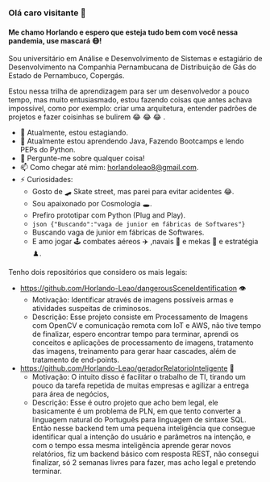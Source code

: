 ### Olá caro visitante 👋

#### Me chamo Horlando e espero que esteja tudo bem com você nessa pandemia, use mascará 😷!

Sou universitário em Análise e Desenvolvimento de Sistemas e estagiário de Desenvolvimento na Companhia Pernambucana de Distribuição de Gás do Estado de Pernambuco, Copergás.

Estou nessa trilha de aprendizagem para ser um desenvolvedor a pouco tempo, mas muito entusiasmado, estou fazendo coisas que antes achava impossível, como por exemplo: criar uma arquitetura, entender padrões de projetos e fazer coisinhas se bulirem 😂 😂 😂 .

- 🔭 Atualmente, estou estagiando.
- 🌱 Atualmente estou aprendendo Java, Fazendo Bootcamps e lendo PEPs do Python.
- 💬 Pergunte-me sobre qualquer coisa!
- 📫 Como chegar até mim: horlandoleao8@gmail.com.
- ⚡ Curiosidades:
  - Gosto de 🛹 Skate street, mas parei para evitar acidentes 😂.
  - Sou apaixonado por Cosmologia 🕳️.
  - Prefiro prototipar com Python (Plug and Play).
  - ``json
   {"Buscando":"vaga de junior em fábricas de Softwares"}
``
  - Buscando vaga de junior em fábricas de Softwares.
  - E amo jogar 🕹️ combates aéreos ✈️ ,navais 🚢 e mekas 🤖 e estratégia ♟️.

Tenho dois repositórios que considero os mais legais:

 * https://github.com/Horlando-Leao/dangerousSceneIdentification 👁️
    * Motivação: Identificar através de imagens possíveis armas e atividades suspeitas de criminosos.
    * Descrição: Esse projeto consiste em Processamento de Imagens com OpenCV e comunicação remota com IoT e AWS, não tive tempo de finalizar, espero encontrar tempo para terminar, aprendi os conceitos e aplicações de processamento de imagens, tratamento das imagens, treinamento para gerar haar cascades, além de tratamento de end-points.
 * https://github.com/Horlando-Leao/geradorRelatorioInteligente 🧠
    * Motivação: O intuito disso é facilitar o trabalho de TI, tirando um pouco da tarefa repetida de muitas empresas e agilizar a entrega para área de negócios,
    * Descrição: Esse é outro projeto que acho bem legal, ele basicamente é um problema de PLN, em que tento converter a linguagem natural do Português para linguagem de sintaxe SQL. Então nesse backend tem uma pequena inteligência que consegue identificar qual a intenção do usuário e parâmetros na intenção, e com o tempo essa mesma inteligência aprende gerar novos relatórios, fiz um backend básico com resposta REST, não consegui finalizar, só 2 semanas livres para fazer, mas acho legal e pretendo terminar.

